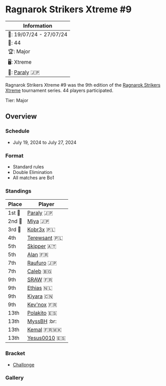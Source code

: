# Ragnarok Strikers Xtreme #9

|Information|
|-|
|:calendar:: 19/07/24 - 27/07/24|
|:busts_in_silhouette:: 44|
|:trophy:: Major|
|:desktop_computer:: Xtreme|
|:1st_place_medal:: [Paraly](../../players/japanese/paraly.md) :jp:|

Ragnarok Strikers Xtreme #9 was the 9th edition of the [Ragnarok Strikers Xtreme](ragnaxmain.md) tournament series.
44 players participated.

Tier: Major

## Overview

### Schedule
- July 19, 2024 to July 27, 2024

### Format
- Standard rules
- Double Elimination
- All matches are Bo1

### Standings

|Place|Player|
|-|-|
|1st :1st_place_medal:|[Paraly](../../players/japanese/paraly.md) :jp:|
|2nd :2nd_place_medal:|[Miya](../../players/japanese/miya.md) :jp:|
|3rd :3rd_place_medal:|[Kobr3x](../../players/polish/kobr3x.md) :poland:|
|4th|[Terewsant](../../players/polish/terewsant.md) :poland:|
|5th|[Skipper](../../players/austrian/skipper.md) :austria:|
|5th|[Alan](../../players/french/alan.md) :fr:|
|7th|[Raufuro](../../players/japanese/raufuro.md) :jp:|
|7th|[Caleb](../../players/bulgarian/caleb.md) :bulgaria:|
|9th|[SRAW](../../players/french/sraw.md) :fr:|
|9th|[Ethias](../../players/dutch/ethias.md) :netherlands:|
|9th|[Kiyara](../../players/chinese/kiyara.md) :cn:|
|9th|[Kev'nox](../../players/french/kevnox.md) :fr:|
|13th|[Polakito](../../players/spanish/polakito.md) :es:|
|13th|[MyssBH](../../players/brazilian/myssbh.md) :br:|
|13th|[Kemal](../../players/french/kemal.md) :fr::macedonia:|
|13th|[Yesus0010](../../players/spanish/yesus.md) :es:|

### Bracket
- [Challonge](https://challonge.com/mnc5x8qn)

### Gallery